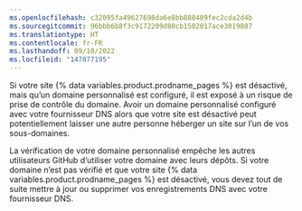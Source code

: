 ```yaml
---
ms.openlocfilehash: c32095fa49627698da6e8bb888409fec2cda2d4b
ms.sourcegitcommit: 96bbb6b8f3c9172209d80cb1502017ace3019807
ms.translationtype: HT
ms.contentlocale: fr-FR
ms.lasthandoff: 09/10/2022
ms.locfileid: "147877195"
---
```

Si votre site {% data variables.product.prodname_pages %} est désactivé, mais qu’un domaine personnalisé est configuré, il est exposé à un risque de prise de contrôle du domaine. Avoir un domaine personnalisé configuré avec votre fournisseur DNS alors que votre site est désactivé peut potentiellement laisser une autre personne héberger un site sur l’un de vos sous-domaines.

La vérification de votre domaine personnalisé empêche les autres utilisateurs GitHub d’utiliser votre domaine avec leurs dépôts. Si votre domaine n’est pas vérifié et que votre site {% data variables.product.prodname_pages %} est désactivé, vous devez tout de suite mettre à jour ou supprimer vos enregistrements DNS avec votre fournisseur DNS.
